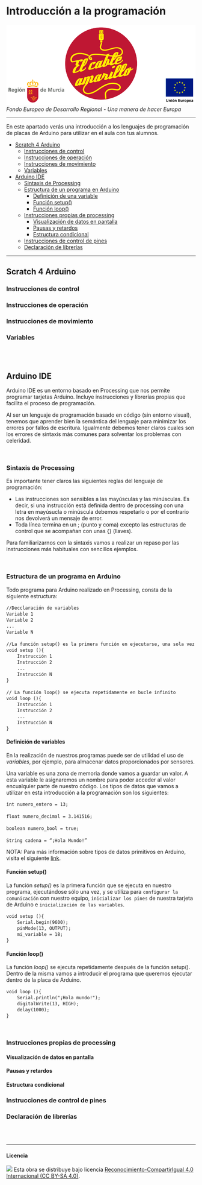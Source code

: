 # Introducción a la programación

<img src="ElCableAmarillo.png" /><br>
*Fondo Europeo de Desarrollo Regional - Una manera de hacer Europa*



***



En este apartado verás una introducción a los lenguajes de programación de placas de Arduino para utilizar en el aula con tus alumnos.

- [Scratch 4 Arduino](#scratch-4-arduino)
    - [Instrucciones de control](#instrucciones-de-control)
    - [Instrucciones de operación](#instrucciones-de-operación)
    - [Instrucciones de movimiento](#instrucciones-de-movimiento)
    - [Variables](#variables)
- [Arduino IDE](#arduino-ide)
    - [Sintaxis de Processing](#sintaxis-de-processing)
    - [Estructura de un programa en Arduino](#estructura-de-un-programa-en-arduino)
        - [Definición de una variable](#definición-de-una-variable)
        - [Función setup()](#función-setup())
        - [Función loop()](#función-loop())
    - [Instrucciones propias de processing](#instrucciones-propias-de-processing)
        - [Visualización de datos en pantalla](#visualización-de-datos-en-pantalla)
        - [Pausas y retardos](#pausas-y-retardos)
        - [Estructura condicional](#estructura-condicional)
    - [Instrucciones de control de pines](#instrucciones-de-control-de-pines)
    - [Declaración de librerías](#declaración-de-librerías)




***



## Scratch 4 Arduino
### Instrucciones de control
### Instrucciones de operación
### Instrucciones de movimiento
### Variables


<br /><br />


## Arduino IDE

Arduino IDE es un entorno basado en Processing que nos permite programar tarjetas Arduino. Incluye instrucciones y librerías propias que facilita el proceso de programación.

Al ser un lenguaje de programación basado en código (sin entorno visual), tenemos que aprender bien la semántica del lenguaje para minimizar los errores por fallos de escritura. Igualmente debemos tener claros cuales son los errores de sintaxis más comunes para solventar los problemas con celeridad.

<br />

### Sintaxis de Processing

Es importante tener claros las siguientes reglas del lenguaje de programación:
- Las instrucciones son sensibles a las mayúsculas y las minúsculas. Es decir, si una instrucción está definida dentro de processing con una letra en mayúsucla o minúscula debemos respetarlo o por el contrario nos devolverá un mensaje de error.
- Toda línea termina en un ; (punto y coma) excepto las estructuras de control que se acompañan con unas {} (llaves).

Para familiarizarnos con la sintaxis vamos a realizar un repaso por las instrucciones más habituales con sencillos ejemplos.

<br />

### Estructura de un programa en Arduino

Todo programa para Arduino realizado en Processing, consta de la siguiente estructura:

```
//Decclaración de variables 
Variable 1
Variable 2
...
Variable N

//La función setup() es la primera función en ejecutarse, una sola vez
void setup (){
    Instrucción 1
    Instrucción 2
    ...
    Instrucción N
}

// La función loop() se ejecuta repetidamente en bucle infinito
void loop (){
    Instrucción 1
    Instrucción 2
    ...
    Instrucción N
}
```


#### Definición de variables

En la realización de nuestros programas puede ser de utilidad el uso de *variables*, por ejemplo, para almacenar datos proporcionados por sensores.

Una variable es una zona de memoria donde vamos a guardar un valor. A esta variable le asignaremos un nombre para poder acceder al valor encualquier parte de nuestro código. Los tipos de datos que vamos a utilizar en esta introducción a la programación son los siguientes:

```
int numero_entero = 13;

float numero_decimal = 3.141516;

boolean numero_bool = true;

String cadena = “¡Hola Mundo!”
```

NOTA: Para más información sobre tipos de datos primitivos en Arduino, visita el siguiente [link](http://playground.arduino.cc/ArduinoNotebookTraduccion/Datatypes).


#### Función setup()

La función *setup()* es la primera función que se ejecuta en nuestro programa, ejecutándose sólo una vez, y se utiliza para `configurar la comunicación` con nuestro equipo, `inicializar los pines` de nuestra tarjeta de Arduino e `inicialización de las variables`.

```
void setup (){
    Serial.begin(9600);
    pinMode(13, OUTPUT);
    mi_variable = 18;
}
```


#### Función loop()

La función *loop()* se ejecuta repetidamente después de la función setup(). Dentro de la misma vamos a introducir el programa que queremos ejecutar dentro de la placa de Arduino. 

```
void loop (){
    Serial.println("¡Hola mundo!");
    digitalWrite(13, HIGH);
    delay(1000);
}
```

<br />

### Instrucciones propias de processing
#### Visualización de datos en pantalla
#### Pausas y retardos
#### Estructura condicional
### Instrucciones de control de pines
### Declaración de librerías



<br /><br />



***



#### Licencia

<img src="http://i.creativecommons.org/l/by-sa/4.0/88x31.png" /> Esta obra se distribuye bajo licencia [Reconocimiento-CompartirIgual 4.0 Internacional (CC BY-SA 4.0)](https://creativecommons.org/licenses/by-sa/4.0/deed.es_ES).
